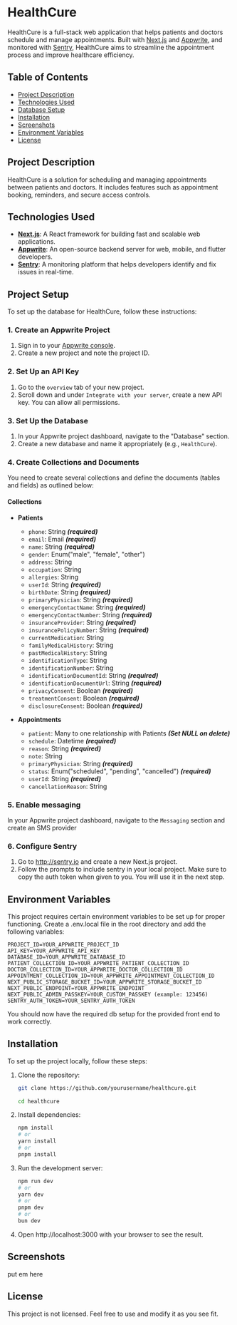 # HealthCure

HealthCure is a full-stack web application that helps patients and doctors schedule and manage appointments. Built with [Next.js](https://nextjs.org) and [Appwrite](https://appwrite.io), and monitored with [Sentry](https://sentry.io), HealthCure aims to streamline the appointment process and improve healthcare efficiency.

## Table of Contents
- [Project Description](#project-description)
- [Technologies Used](#technologies-used)
- [Database Setup](#database-setup)
- [Installation](#installation)
- [Screenshots](#screenshots)
- [Environment Variables](#environment-variables)
- [License](#license)

## Project Description
HealthCure is a solution for scheduling and managing appointments between patients and doctors. It includes features such as appointment booking, reminders, and secure access controls.

## Technologies Used
- **[Next.js](https://nextjs.org)**: A React framework for building fast and scalable web applications.
- **[Appwrite](https://appwrite.io)**: An open-source backend server for web, mobile, and flutter developers.
- **[Sentry](https://sentry.io)**: A monitoring platform that helps developers identify and fix issues in real-time.

## Project Setup

To set up the database for HealthCure, follow these instructions:

### 1. Create an Appwrite Project
1. Sign in to your [Appwrite console](https://appwrite.io/console).
2. Create a new project and note the project ID.

### 2. Set Up an API Key
1. Go to the `overview` tab of your new project.
2. Scroll down and under `Integrate with your server`, create a new API key. You can allow all permissions.

### 3. Set Up the Database
1. In your Appwrite project dashboard, navigate to the "Database" section.
2. Create a new database and name it appropriately (e.g., `HealthCure`).

### 4. Create Collections and Documents
You need to create several collections and define the documents (tables and fields) as outlined below:

#### Collections

- **Patients**
  - `phone`: String ***(required)***
  - `email`: Email ***(required)***
  - `name`: String ***(required)***
  - `gender`: Enum("male", "female", "other")
  - `address`: String
  - `occupation`: String
  - `allergies`: String
  - `userId`: String ***(required)***
  - `birthDate`: String ***(required)***
  - `primaryPhysician`: String ***(required)***
  - `emergencyContactName`: String ***(required)***
  - `emergencyContactNumber`: String ***(required)***
  - `insuranceProvider`: String ***(required)***
  - `insurancePolicyNumber`: String ***(required)***
  - `currentMedication`: String
  - `familyMedicalHistory`: String
  - `pastMedicalHistory`: String
  - `identificationType`: String
  - `identificationNumber`: String
  - `identificationDocumentId`: String ***(required)***
  - `identificationDocumentUrl`: String ***(required)***
  - `privacyConsent`: Boolean ***(required)***
  - `treatmentConsent`: Boolean ***(required)***
  - `disclosureConsent`: Boolean ***(required)***

- **Appointments**
  - `patient`: Many to one relationship with Patients ***(Set NULL on delete)***
  - `schedule`: Datetime ***(required)***
  - `reason`: String ***(required)***
  - `note`: String
  - `primaryPhysician`: String ***(required)***
  - `status`: Enum("scheduled", "pending", "cancelled") ***(required)***
  - `userId`: String ***(required)***
  - `cancellationReason`: String
 
### 5. Enable messaging

In your Appwrite project dashboard, navigate to the `Messaging` section and create an SMS provider

### 6. Configure Sentry
1. Go to http://sentry.io and create a new Next.js project.
2. Follow the prompts to include sentry in your local project. Make sure to copy the auth token when given to you. You will use it in the next step.

## Environment Variables

This project requires certain environment variables to be set up for proper functioning. Create a .env.local file in the root directory and add the following variables:

```env
PROJECT_ID=YOUR_APPWRITE_PROJECT_ID
API_KEY=YOUR_APPWRITE_API_KEY
DATABASE_ID=YOUR_APPWRITE_DATABASE_ID
PATIENT_COLLECTION_ID=YOUR_APPWRITE_PATIENT_COLLECTION_ID
DOCTOR_COLLECTION_ID=YOUR_APPWRITE_DOCTOR_COLLECTION_ID
APPOINTMENT_COLLECTION_ID=YOUR_APPWRITE_APPOINTMENT_COLLECTION_ID
NEXT_PUBLIC_STORAGE_BUCKET_ID=YOUR_APPWRITE_STORAGE_BUCKET_ID
NEXT_PUBLIC_ENDPOINT=YOUR_APPWRITE_ENDPOINT
NEXT_PUBLIC_ADMIN_PASSKEY=YOUR_CUSTOM_PASSKEY (example: 123456)
SENTRY_AUTH_TOKEN=YOUR_SENTRY_AUTH_TOKEN
```

You should now have the required db setup for the provided front end to work correctly.

## Installation
To set up the project locally, follow these steps:

1. Clone the repository:
   ```bash
   git clone https://github.com/yourusername/healthcure.git
     
   cd healthcure
   ```
2. Install dependencies:
   ```bash
   npm install
   # or
   yarn install
   # or
   pnpm install
   ```
3. Run the development server:
   ```bash
   npm run dev
   # or
   yarn dev
   # or
   pnpm dev
   # or
   bun dev
   ```
4. Open http://localhost:3000 with your browser to see the result.

## Screenshots

put em here


## License
This project is not licensed. Feel free to use and modify it as you see fit.
